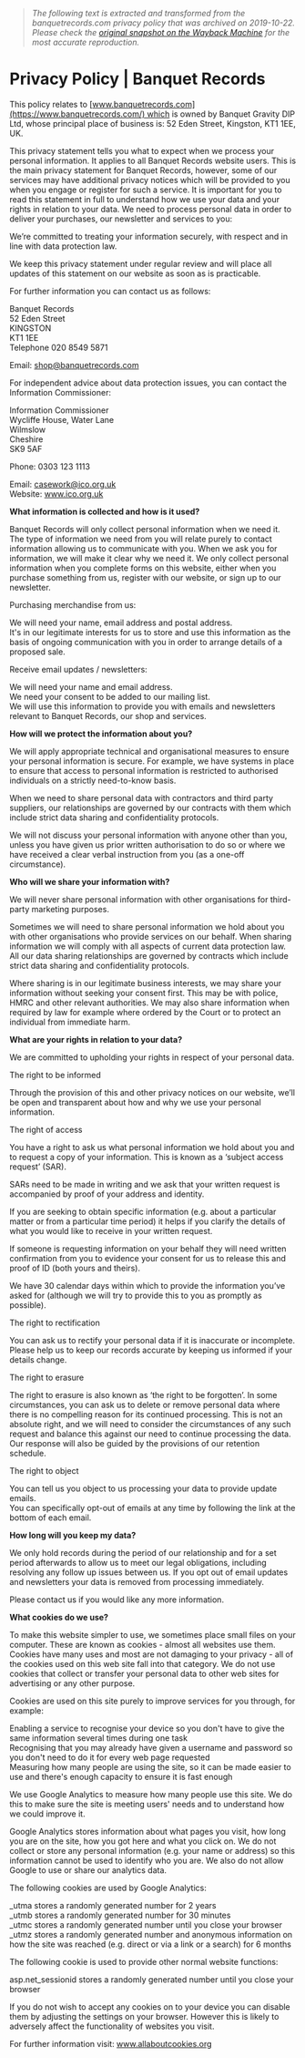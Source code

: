 > *The following text is extracted and transformed from the banquetrecords.com privacy policy that was archived on 2019-10-22. Please check the [original snapshot on the Wayback Machine](https://web.archive.org/web/20191022165728id_/https%3A//www.banquetrecords.com/privacy-policy) for the most accurate reproduction.*

# Privacy Policy | Banquet Records

This policy relates to [www.banquetrecords.com](https://www.banquetrecords.com/) which is owned by Banquet Gravity DIP Ltd, whose principal place of business is: 52 Eden Street, Kingston, KT1 1EE, UK.

This privacy statement tells you what to expect when we process your personal information. It applies to all Banquet Records website users. This is the main privacy statement for Banquet Records, however, some of our services may have additional privacy notices which will be provided to you when you engage or register for such a service. It is important for you to read this statement in full to understand how we use your data and your rights in relation to your data. We need to process personal data in order to deliver your purchases, our newsletter and services to you:

We’re committed to treating your information securely, with respect and in line with data protection law.

We keep this privacy statement under regular review and will place all updates of this statement on our website as soon as is practicable.

For further information you can contact us as follows:

Banquet Records  
52 Eden Street  
KINGSTON  
KT1 1EE  
Telephone 020 8549 5871

Email: shop@banquetrecords.com

For independent advice about data protection issues, you can contact the Information Commissioner:

Information Commissioner  
Wycliffe House, Water Lane  
Wilmslow  
Cheshire   
SK9 5AF

Phone: 0303 123 1113

Email: casework@ico.org.uk  
Website: www.ico.org.uk 

**What information is collected and how is it used?**

Banquet Records will only collect personal information when we need it. The type of information we need from you will relate purely to contact information allowing us to communicate with you. When we ask you for information, we will make it clear why we need it. We only collect personal information when you complete forms on this website, either when you purchase something from us, register with our website, or sign up to our newsletter.

Purchasing merchandise from us:

We will need your name, email address and postal address.  
It's in our legitimate interests for us to store and use this information as the basis of ongoing communication with you in order to arrange details of a proposed sale.

Receive email updates / newsletters:

We will need your name and email address.  
We need your consent to be added to our mailing list.   
We will use this information to provide you with emails and newsletters relevant to Banquet Records, our shop and services.

  
**How will we protect the information about you?**

We will apply appropriate technical and organisational measures to ensure your personal information is secure. For example, we have systems in place to ensure that access to personal information is restricted to authorised individuals on a strictly need-to-know basis.

When we need to share personal data with contractors and third party suppliers, our relationships are governed by our contracts with them which include strict data sharing and confidentiality protocols.

We will not discuss your personal information with anyone other than you, unless you have given us prior written authorisation to do so or where we have received a clear verbal instruction from you (as a one-off circumstance).

  
**Who will we share your information with?**

We will never share personal information with other organisations for third-party marketing purposes.

Sometimes we will need to share personal information we hold about you with other organisations who provide services on our behalf. When sharing information we will comply with all aspects of current data protection law. All our data sharing relationships are governed by contracts which include strict data sharing and confidentiality protocols.

Where sharing is in our legitimate business interests, we may share your information without seeking your consent first. This may be with police, HMRC and other relevant authorities. We may also share information when required by law for example where ordered by the Court or to protect an individual from immediate harm.

  
**What are your rights in relation to your data?**

We are committed to upholding your rights in respect of your personal data.

The right to be informed

Through the provision of this and other privacy notices on our website, we’ll be open and transparent about how and why we use your personal information.

The right of access

You have a right to ask us what personal information we hold about you and to request a copy of your information. This is known as a ‘subject access request’ (SAR).

SARs need to be made in writing and we ask that your written request is accompanied by proof of your address and identity.

If you are seeking to obtain specific information (e.g. about a particular matter or from a particular time period) it helps if you clarify the details of what you would like to receive in your written request.

If someone is requesting information on your behalf they will need written confirmation from you to evidence your consent for us to release this and proof of ID (both yours and theirs).

We have 30 calendar days within which to provide the information you’ve asked for (although we will try to provide this to you as promptly as possible).

The right to rectification

You can ask us to rectify your personal data if it is inaccurate or incomplete. Please help us to keep our records accurate by keeping us informed if your details change.

The right to erasure

The right to erasure is also known as ‘the right to be forgotten’. In some circumstances, you can ask us to delete or remove personal data where there is no compelling reason for its continued processing. This is not an absolute right, and we will need to consider the circumstances of any such request and balance this against our need to continue processing the data. Our response will also be guided by the provisions of our retention schedule.

The right to object

You can tell us you object to us processing your data to provide update emails.  
You can specifically opt-out of emails at any time by following the link at the bottom of each email.

  
**How long will you keep my data?**

We only hold records during the period of our relationship and for a set period afterwards to allow us to meet our legal obligations, including resolving any follow up issues between us. If you opt out of email updates and newsletters your data is removed from processing immediately.

Please contact us if you would like any more information.

  
**What cookies do we use?**

To make this website simpler to use, we sometimes place small files on your computer. These are known as cookies - almost all websites use them. Cookies have many uses and most are not damaging to your privacy - all of the cookies used on this web site fall into that category. We do not use cookies that collect or transfer your personal data to other web sites for advertising or any other purpose.

Cookies are used on this site purely to improve services for you through, for example:

Enabling a service to recognise your device so you don't have to give the same information several times during one task  
Recognising that you may already have given a username and password so you don't need to do it for every web page requested  
Measuring how many people are using the site, so it can be made easier to use and there's enough capacity to ensure it is fast enough

We use Google Analytics to measure how many people use this site. We do this to make sure the site is meeting users' needs and to understand how we could improve it.

Google Analytics stores information about what pages you visit, how long you are on the site, how you got here and what you click on. We do not collect or store any personal information (e.g. your name or address) so this information cannot be used to identify who you are. We also do not allow Google to use or share our analytics data.

The following cookies are used by Google Analytics:

_utma stores a randomly generated number for 2 years  
_utmb stores a randomly generated number for 30 minutes  
_utmc stores a randomly generated number until you close your browser  
_utmz stores a randomly generated number and anonymous information on how the site was reached (e.g. direct or via a link or a search) for 6 months

The following cookie is used to provide other normal website functions:

asp.net_sessionid stores a randomly generated number until you close your browser

If you do not wish to accept any cookies on to your device you can disable them by adjusting the settings on your browser. However this is likely to adversely affect the functionality of websites you visit.

For further information visit: www.allaboutcookies.org
